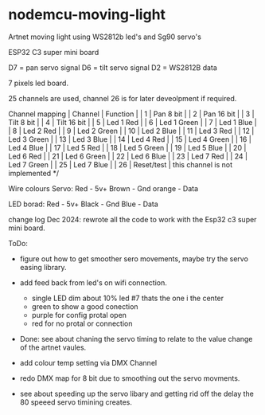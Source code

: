 # nodemcu-moving-light

Artnet moving light using WS2812b led's and Sg90 servo's


ESP32 C3 super mini board

D7 = pan servo signal
D6 = tilt servo signal
D2 = WS2812B data

7 pixels led board.

25 channels are used, channel 26 is for later deveolpment if required.

Channel mapping
| Channel |   Function  | 
|    1    | Pan 8 bit   |
|    2    | Pan 16 bit  |
|    3    | Tilt 8 bit  |
|    4    | Tilt 16 bit |
|    5    | Led 1 Red   |
|    6    | Led 1 Green |
|    7    | Led 1 Blue  |
|    8    | Led 2 Red   |
|    9    | Led 2 Green |
|    10   | Led 2 Blue  |
|    11   | Led 3 Red   |
|    12   | Led 3 Green |
|    13   | Led 3 Blue  |
|    14   | Led 4 Red   |
|    15   | Led 4 Green |
|    16   | Led 4 Blue  |
|    17   | Led 5 Red   |
|    18   | Led 5 Green |
|    19   | Led 5 Blue  |
|    20   | Led 6 Red   |
|    21   | Led 6 Green |
|    22   | Led 6 Blue  |
|    23   | Led 7 Red   |
|    24   | Led 7 Green |
|    25   | Led 7 Blue  |
|    26   | Reset/test  | this channel is not implemented
*/

Wire colours
Servo:
Red - 5v+
Brown - Gnd
orange - Data

LED borad:
Red - 5v+
Black - Gnd
Blue - Data



change log
Dec 2024: rewrote all the code to work with the Esp32 c3 super mini board.

ToDo:
- figure out how to get smoother sero movements, maybe try the servo easing library.
- add  feed back from led's on wifi connection. 
    - single LED dim about 10% led #7 thats the one i the center 
    - green to show a good conection 
    - purple for config protal open
    - red for no protal or connection 

- Done: see about chaning the servo timing to relate to the value change of the artnet vaules.
- add colour temp setting via DMX Channel
- redo DMX map for 8 bit due to smoothing out the servo movments.
- see about speeding up the servo libary and getting rid off the delay the 80 speeed servo timining creates.

